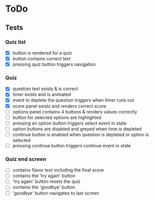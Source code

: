 # ToDo

## Tests

### Quiz list

- [x] button is rendered for a quiz
- [x] button contains correct text
- [x] pressing quiz button triggers navigation

### Quiz

- [x] question text exists & is correct
- [x] timer exists and is animated
- [x] event to deplete the question triggers when timer runs out
- [x] score panel exists and renders correct score
- [ ] options panel contains 4 buttons & renders values correctly
- [ ] button for selected options are highlighted
- [ ] pressing an option button triggers select event in state
- [ ] option buttons are disabled and greyed when time is depleted
- [ ] continue button is enabled when question is depleted or option is selected
- [ ] pressing continue button triggers continue event in state

### Quiz end screen

- [ ] contains flavor text including the final score
- [ ] contains the 'try again' button
- [ ] 'try again' button resets the quiz
- [ ] contains the 'goodbye' button
- [ ] 'goodbye' button navigates to last screen
